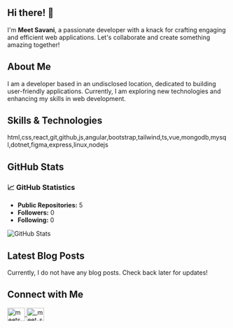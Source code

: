 ## Hi there! 👋

I'm **Meet Savani**, a passionate developer with a knack for crafting engaging and efficient web applications. Let's collaborate and create something amazing together!

## About Me

I am a developer based in an undisclosed location, dedicated to building user-friendly applications. Currently, I am exploring new technologies and enhancing my skills in web development.

## Skills & Technologies

html,css,react,git,github,js,angular,bootstrap,tailwind,ts,vue,mongodb,mysql,dotnet,figma,express,linux,nodejs

## GitHub Stats

### 📈 GitHub Statistics

- **Public Repositories:** 5
- **Followers:** 0
- **Following:** 0

![GitHub Stats](https://github-readme-stats.vercel.app/api?username=meetsavani07&show_icons=true&theme=radical)

## Latest Blog Posts

Currently, I do not have any blog posts. Check back later for updates!

## Connect with Me

<a href="https://twitter.com/meetsavani07" target="blank">
		<img align="center" src="https://raw.githubusercontent.com/rahuldkjain/github-profile-readme-generator/master/src/images/icons/Social/twitter.svg"
		alt="meetsavani07" height="30" width="40" />
	</a>
	<a href="https://instagram.com/_meet_savani_" target="blank">
		<img align="center" src="https://raw.githubusercontent.com/rahuldkjain/github-profile-readme-generator/master/src/images/icons/Social/instagram.svg"
		alt="_meet_savani_" height="30" width="40" />
	</a>
